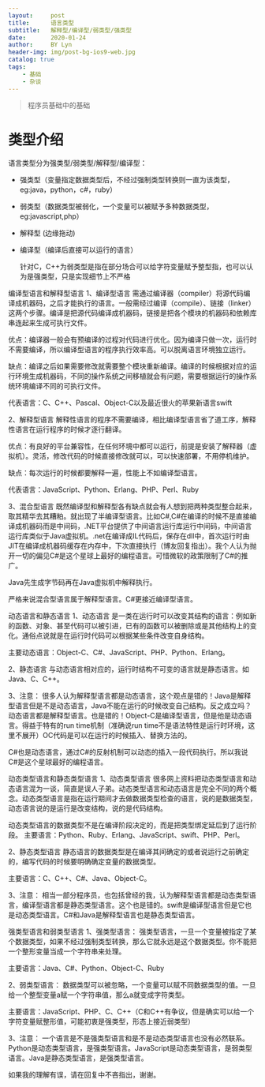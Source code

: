 ```yaml
---
layout:     post
title:      语言类型
subtitle:   解释型/编译型/弱类型/强类型
date:       2020-01-24
author:     BY Lyn
header-img: img/post-bg-ios9-web.jpg
catalog: true
tags:
    - 基础
    - 杂谈
---
```


>程序员基础中的基础

# 类型介绍

语言类型分为强类型/弱类型/解释型/编译型：

- 强类型（变量指定数据类型后，不经过强制类型转换则一直为该类型，eg:java，python，c#，ruby）
- 弱类型（数据类型被弱化，一个变量可以被赋予多种数据类型，eg:javascript,php）
- 解释型 (边缘拖动)
- 编译型（编译后直接可以运行的语言）


    针对C，C++为弱类型是指在部分场合可以给字符变量赋予整型指，也可以认为是强类型，只是实现细节上不严格


编译型语言和解释型语言
1、编译型语言
需通过编译器（compiler）将源代码编译成机器码，之后才能执行的语言。一般需经过编译（compile）、链接（linker）这两个步骤。编译是把源代码编译成机器码，链接是把各个模块的机器码和依赖库串连起来生成可执行文件。

优点：编译器一般会有预编译的过程对代码进行优化。因为编译只做一次，运行时不需要编译，所以编译型语言的程序执行效率高。可以脱离语言环境独立运行。

缺点：编译之后如果需要修改就需要整个模块重新编译。编译的时候根据对应的运行环境生成机器码，不同的操作系统之间移植就会有问题，需要根据运行的操作系统环境编译不同的可执行文件。

代表语言：C、C++、Pascal、Object-C以及最近很火的苹果新语言swift

2、解释型语言
解释性语言的程序不需要编译，相比编译型语言省了道工序，解释性语言在运行程序的时候才逐行翻译。

优点：有良好的平台兼容性，在任何环境中都可以运行，前提是安装了解释器（虚拟机）。灵活，修改代码的时候直接修改就可以，可以快速部署，不用停机维护。

缺点：每次运行的时候都要解释一遍，性能上不如编译型语言。

代表语言：JavaScript、Python、Erlang、PHP、Perl、Ruby

3、混合型语言
既然编译型和解释型各有缺点就会有人想到把两种类型整合起来，取其精华去其糟粕。就出现了半编译型语言。比如C#,C#在编译的时候不是直接编译成机器码而是中间码，.NET平台提供了中间语言运行库运行中间码，中间语言运行库类似于Java虚拟机。.net在编译成IL代码后，保存在dll中，首次运行时由JIT在编译成机器码缓存在内存中，下次直接执行（博友回复指出）。我个人认为抛开一切的偏见C#是这个星球上最好的编程语言。可惜微软的政策限制了C#的推广。

Java先生成字节码再在Java虚拟机中解释执行。

严格来说混合型语言属于解释型语言。C#更接近编译型语言。

动态语言和静态语言
1、动态语言
是一类在运行时可以改变其结构的语言：例如新的函数、对象、甚至代码可以被引进，已有的函数可以被删除或是其他结构上的变化。通俗点说就是在运行时代码可以根据某些条件改变自身结构。

主要动态语言：Object-C、C#、JavaScript、PHP、Python、Erlang。

2、静态语言
与动态语言相对应的，运行时结构不可变的语言就是静态语言。如Java、C、C++。

3、注意：
很多人认为解释型语言都是动态语言，这个观点是错的！Java是解释型语言但是不是动态语言，Java不能在运行的时候改变自己结构。反之成立吗？动态语言都是解释型语言。也是错的！Object-C是编译型语言，但是他是动态语言。得益于特有的run time机制（准确说run time不是语法特性是运行时环境，这里不展开）OC代码是可以在运行的时候插入、替换方法的。

C#也是动态语言，通过C#的反射机制可以动态的插入一段代码执行。所以我说C#是这个星球最好的编程语言。

动态类型语言和静态类型语言
1、动态类型语言
很多网上资料把动态类型语言和动态语言混为一谈，简直是误人子弟。动态类型语言和动态语言是完全不同的两个概念。动态类型语言是指在运行期间才去做数据类型检查的语言，说的是数据类型，动态语言说的是运行是改变结构，说的是代码结构。

动态类型语言的数据类型不是在编译阶段决定的，而是把类型绑定延后到了运行阶段。
主要语言：Python、Ruby、Erlang、JavaScript、swift、PHP、Perl。

2、静态类型语言
静态语言的数据类型是在编译其间确定的或者说运行之前确定的，编写代码的时候要明确确定变量的数据类型。

主要语言：C、C++、C#、Java、Object-C。

3、注意：
相当一部分程序员，也包括曾经的我，认为解释型语言都是动态类型语言，编译型语言都是静态类型语言。这个也是错的。swift是编译型语言但是它也是动态类型语言。C#和Java是解释型语言也是静态类型语言。

强类型语言和弱类型语言
1、强类型语言：
强类型语言，一旦一个变量被指定了某个数据类型，如果不经过强制类型转换，那么它就永远是这个数据类型。你不能把一个整形变量当成一个字符串来处理。

主要语言：Java、C#、Python、Object-C、Ruby

2、弱类型语言：
数据类型可以被忽略，一个变量可以赋不同数据类型的值。一旦给一个整型变量a赋一个字符串值，那么a就变成字符类型。

主要语言：JavaScript、PHP、C、C++（C和C++有争议，但是确实可以给一个字符变量赋整形值，可能初衷是强类型，形态上接近弱类型）

3、注意：
一个语言是不是强类型语言和是不是动态类型语言也没有必然联系。Python是动态类型语言，是强类型语言。JavaScript是动态类型语言，是弱类型语言。Java是静态类型语言，是强类型语言。

如果我的理解有误，请在回复中不吝指出，谢谢。



